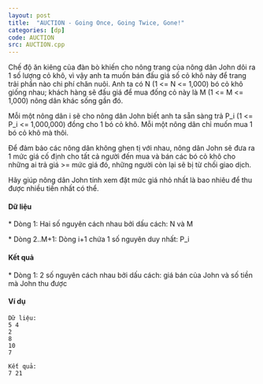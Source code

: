 ```yaml
---
layout: post
title:  "AUCTION - Going Once, Going Twice, Gone!"
categories: [dp]
code: AUCTION
src: AUCTION.cpp
---
```



Chế độ ăn kiêng của đàn bò khiến cho nông trang của nông dân John dôi ra 1 số lượng cỏ khô, vì vậy anh ta muốn bán đấu giá số cỏ khô này để trang trải phần nào chi phí chăn nuôi. Anh ta có N (1 <= N <= 1,000) bó cỏ khô giống nhau; khách hàng sẽ đấu giá để mua đống cỏ này là M (1 <= M <= 1,000) nông dân khác sống gần đó.

Mỗi một nông dân i sẽ cho nông dân John biết anh ta sẵn sàng trả P\_i (1 <= P\_i <= 1,000,000) đồng cho 1 bó cỏ khô. Mỗi một nông dân chỉ muốn mua 1 bó cỏ khô mà thôi.

Để đảm bảo các nông dân không ghen tị với nhau, nông dân John sẽ đưa ra 1 mức giá cố định cho tất cả người đến mua và bán các bó cỏ khô cho những ai trả giá >= mức giá đó, những người còn lại sẽ bị từ chối giao dịch.

Hãy giúp nông dân John tính xem đặt mức giá nhỏ nhất là bao nhiêu để thu được nhiều tiền nhất có thể.

#### Dữ liệu

\* Dòng 1: Hai số nguyên cách nhau bởi dấu cách: N và M

\* Dòng 2..M+1: Dòng i+1 chứa 1 số nguyên duy nhất: P\_i

#### Kết quả

\* Dòng 1: 2 số nguyên cách nhau bởi dấu cách: giá bán của John và số tiền mà John thu được

#### Ví dụ

```
Dữ liệu:
5 4
2
8
10
7

Kết quả:
7 21
```

<!--more-->


